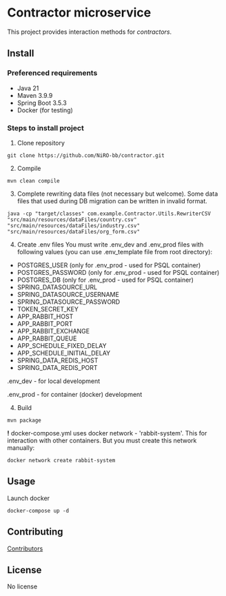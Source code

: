 # Contractor microservice
This project provides interaction methods for <i>contractors</i>.

## Install
### Preferenced requirements
* Java 21
* Maven 3.9.9
* Spring Boot 3.5.3
* Docker (for testing)

### Steps to install project
1. Clone repository
```shell
git clone https://github.com/NiRO-bb/contractor.git
```

2. Compile
```shell
mvn clean compile 
```

3. Complete rewriting data files (not necessary but welcome).
   Some data files that used during DB migration can be written in invalid format.
```shell
java -cp "target/classes" com.example.Contractor.Utils.RewriterCSV 
"src/main/resources/dataFiles/country.csv" 
"src/main/resources/dataFiles/industry.csv" 
"src/main/resources/dataFiles/org_form.csv"
```

4. Create .env files
   You must write .env_dev and .env_prod files with following values (you can use .env_template file from root directory):
* POSTGRES_USER (only for .env_prod - used for PSQL container)
* POSTGRES_PASSWORD (only for .env_prod - used for PSQL container)
* POSTGRES_DB (only for .env_prod - used for PSQL container)
* SPRING_DATASOURCE_URL
* SPRING_DATASOURCE_USERNAME
* SPRING_DATASOURCE_PASSWORD
* TOKEN_SECRET_KEY
* APP_RABBIT_HOST
* APP_RABBIT_PORT
* APP_RABBIT_EXCHANGE
* APP_RABBIT_QUEUE
* APP_SCHEDULE_FIXED_DELAY
* APP_SCHEDULE_INITIAL_DELAY
* SPRING_DATA_REDIS_HOST
* SPRING_DATA_REDIS_PORT

<p>.env_dev - for local development </p>
<p>.env_prod - for container (docker) development</p>

4. Build
```shell
mvn package
```
<b>!</b> docker-compose.yml uses docker network - 'rabbit-system'.
This for interaction with other containers. But you must create this network manually:
```shell
docker network create rabbit-system
```
## Usage
Launch docker
```shell
docker-compose up -d
```


## Contributing
<a href="https://github.com/NiRO-bb/contractor/graphs/contributors/">Contributors</a>

## License
No license 